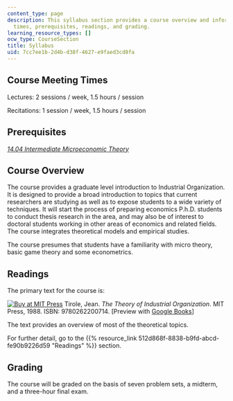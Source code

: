 ```yaml
---
content_type: page
description: This syllabus section provides a course overview and information on meeting
  times, prerequisites, readings, and grading.
learning_resource_types: []
ocw_type: CourseSection
title: Syllabus
uid: 7cc7ee1b-2d4b-d38f-4627-e9faed3cd8fa
---
```


Course Meeting Times
--------------------

Lectures: 2 sessions / week, 1.5 hours / session

Recitations: 1 session / week, 1.5 hours / session

Prerequisites
-------------

[_14.04 Intermediate Microeconomic Theory_](/courses/14-04-intermediate-microeconomic-theory-fall-2006)

Course Overview
---------------

The course provides a graduate level introduction to Industrial Organization. It is designed to provide a broad introduction to topics that current researchers are studying as well as to expose students to a wide variety of techniques. It will start the process of preparing economics P.h.D. students to conduct thesis research in the area, and may also be of interest to doctoral students working in other areas of economics and related fields. The course integrates theoretical models and empirical studies.

The course presumes that students have a familiarity with micro theory, basic game theory and some econometrics.

Readings
--------

The primary text for the course is:

[![Buy at MIT Press](/images/mp_logo.gif)](https://mitpress.mit.edu/9780262200714) Tirole, Jean. _The Theory of Industrial Organization_. MIT Press, 1988. ISBN: 9780262200714. \[Preview with [Google Books](http://books.google.com/books?id=HIjsF0XONF8C&pg=PAfrontcover)\]

The text provides an overview of most of the theoretical topics.

For further detail, go to the {{% resource_link 512d868f-8838-b9fd-abcd-fe90b9226d59 "Readings" %}} section.

Grading
-------

The course will be graded on the basis of seven problem sets, a midterm, and a three-hour final exam.